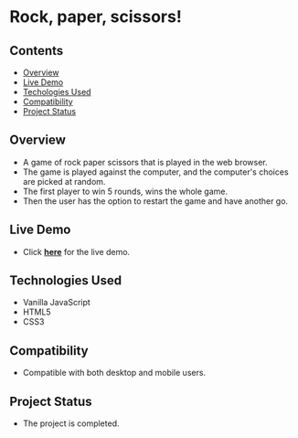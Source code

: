 # Rock, paper, scissors! 

## Contents
- [Overview](#overview)
- [Live Demo](#live-demo)
- [Techologies Used](#technologies-used)
- [Compatibility](#compatibility)
- [Project Status](#project-status)

## Overview
- A game of rock paper scissors that is played in the web browser. 
- The game is played against the computer, and the computer's choices are picked at random. 
- The first player to win 5 rounds, wins the whole game. 
- Then the user has the option to restart the game and have another go.

## Live Demo
- Click **[here](https://harirathod.github.io/rock-paper-scissors)** for the live demo.

## Technologies Used
- Vanilla JavaScript
- HTML5
- CSS3

## Compatibility
- Compatible with both desktop and mobile users.

## Project Status
- The project is completed.

